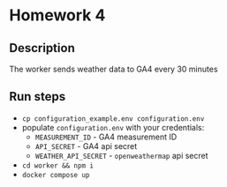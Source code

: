 # Homework 4

## Description

The worker sends weather data to GA4 every 30 minutes

## Run steps
- `cp configuration_example.env configuration.env`
- populate `configuration.env` with your credentials:
    - `MEASUREMENT_ID` - GA4 measurement ID
    - `API_SECRET` - GA4 api secret
    - `WEATHER_API_SECRET` - `openweathermap` api secret
- `cd worker && npm i`
- `docker compose up`
